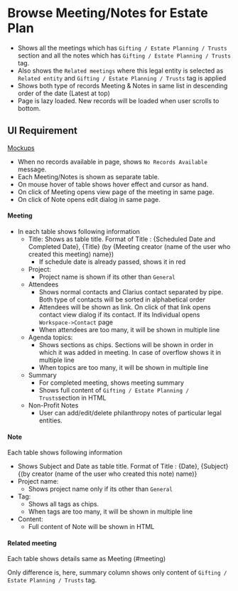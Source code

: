 # Browse Meeting/Notes for Estate Plan

- Shows all the meetings which has `Gifting / Estate Planning / Trusts` section and all the notes which has `Gifting / Estate Planning / Trusts` tag.
- Also shows the `Related meetings` where this legal entity is selected as `Related entity` and `Gifting / Estate Planning / Trusts` tag is applied
- Shows both type of records Meeting & Notes in same list in descending order of the date (Latest at top)
- Page is lazy loaded. New records will be loaded when user scrolls to bottom.



## UI Requirement

[Mockups](https://drive.google.com/drive/u/0/folders/1Ggnh3PvN3TAZph1DP0znsAk48saXFFjk)

- When no records available in page, shows `No Records Available` message.
- Each Meeting/Notes is shown as separate table.
- On mouse hover of table shows hover effect and cursor as hand.
- On click of Meeting opens view page of the meeting in same page.
- On click of Note opens edit dialog in same page.

#### Meeting

- In each table shows following information
  - Title: Shows as table title. Format of Title : {Scheduled Date and Completed Date}, {Title} (by {Meeting creator (name of the user who created this meeting) name})
    - If schedule date is already passed, shows it in red
  - Project:
    - Project name is shown if its other than `General`
  - Attendees
    - Shows normal contacts and Clarius contact separated by pipe. Both type of contacts will be sorted in alphabetical order
    - Attendees will be shown as link. On click of that link opens contact view dialog if its contact. If its Individual opens `Workspace->Contact` page
    - When attendees are too many, it will be shown in multiple line
  - Agenda topics:
    - Shows sections as chips. Sections will be shown in order in which it was added in meeting. In case of overflow shows it in multiple line
    - When topics are too many, it will be shown in multiple line
  - Summary
    - For completed meeting, shows meeting summary
    - Shows full content of `Gifting / Estate Planning / Trusts`section in HTML
  - Non-Profit Notes
    - User can add/edit/delete philanthropy notes of particular legal entities.

#### Note

Each table shows following information

- Shows Subject and Date as table title. Format of Title : {Date}, {Subject} {(by creator (name of the user who created this note) name)}
- Project name:
  - Shows project name only if its other than `General`
- Tag:
  - Shows all tags as chips.
  - When tags are too many, it will be shown in multiple line
- Content:
  - Full content of Note will be shown in HTML

#### Related meeting

Each table shows details same as Meeting (#meeting)

Only difference is, here, summary column shows only content of `Gifting / Estate Planning / Trusts` tag.

